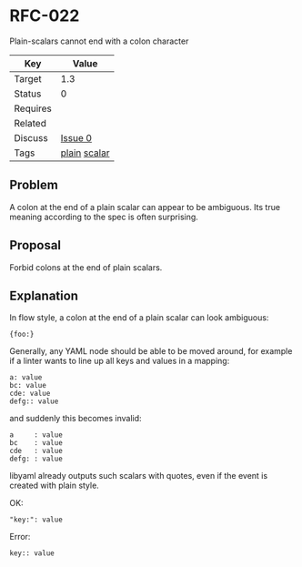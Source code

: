 RFC-022
=======

Plain-scalars cannot end with a colon character


| Key | Value |
| --- | --- |
| Target | 1.3 |
| Status | 0 |
| Requires | |
| Related | |
| Discuss | [Issue 0](../../issues/0) |
| Tags | [plain]() [scalar]() |


## Problem

A colon at the end of a plain scalar can appear to be ambiguous.
Its true meaning according to the spec is often surprising.


## Proposal

Forbid colons at the end of plain scalars.


## Explanation

In flow style, a colon at the end of a plain scalar can look ambiguous:
```
{foo:}
```

Generally, any YAML node should be able to be moved around, for example
if a linter wants to line up all keys and values in a mapping:
```
a: value
bc: value
cde: value
defg:: value
```

and suddenly this becomes invalid:
```
a     : value
bc    : value
cde   : value
defg: : value
```

libyaml already outputs such scalars with quotes, even if the event is
created with plain style.

OK:
```
"key:": value
```

Error:
```
key:: value
```
